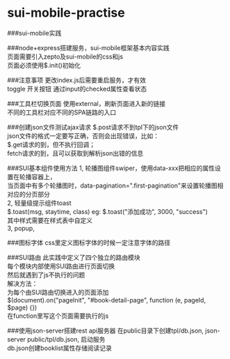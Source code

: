 # sui-mobile-practise

###sui-mobile实践

###node+express搭建服务，sui-mobile框架基本内容实践  
页面需要引入zepto及sui-mobile的css和js  
页面必须使用$.init()初始化


###注意事项
更改index.js后需要重启服务，才有效  
toggle 开关按钮 通过input的checked属性查看状态

###工具栏切换页面
使用external，刷新页面进入新的链接  
不同的工具栏对应不同的SPA链路的入口

###创建json文件测试ajax请求
$.post请求不到tpl下的json文件  
json文件的格式一定要写正确，否则会出现错误，比如：  
$.get请求的到，但不执行回调；  
fetch请求的到，且可以获取到解析json出错的信息  

###SUI基本组件使用方法
1, 轮播图组件swiper，使用data-xxx把相应的属性设置在轮播容器上，  
   当页面中有多个轮播图时，data-pagination=".first-pagination"来设置轮播图相对应的分页部分  
2, 轻量级提示组件toast  
   $.toast(msg, staytime, class) eg: $.toast("添加成功", 3000, "success")  
   其中样式需要在样式表中自定义  
3, popup,

###图标字体
css里定义图标字体的时候一定注意字体的路径

###SUI路由
此实践中定义了四个独立的路由模块  
每个模块内部使用SUI路由进行页面切换  
然后就遇到了js不执行的问题  
解决方法：  
为每个由SUI路由切换进入的页面添加  
$(document).on("pageInit", "#book-detail-page", function (e, pageId, $page) {})  
在function里写这个页面需要执行的js

###使用json-server搭建rest api服务器
在public目录下创建tpl/db.json, json-server public/tpl/db.json, 启动服务  
db.json创建booklist属性存储阅读记录  

